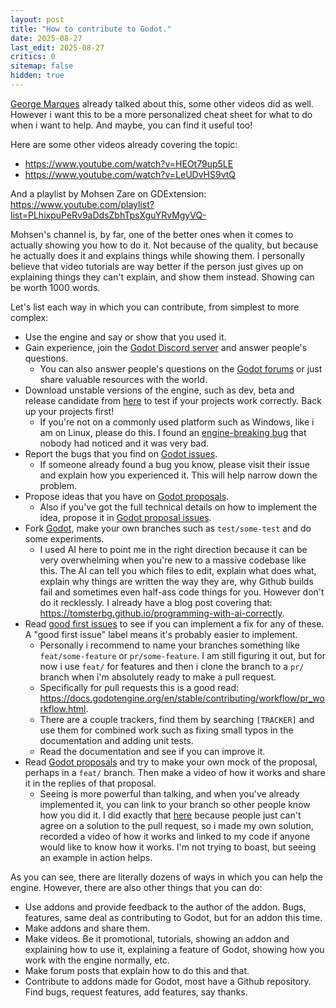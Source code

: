 ```yaml
---
layout: post
title: "How to contribute to Godot."
date: 2025-08-27
last_edit: 2025-08-27
critics: 0
sitemap: false
hidden: true
---
```


[George Marques](https://www.youtube.com/watch?v=xFaTV4xRwaU) already talked about this, some other videos did as well. However i want this to be a more personalized cheat sheet for what to do when i want to help. And maybe, you can find it useful too!

Here are some other videos already covering the topic:
- <https://www.youtube.com/watch?v=HEOt79up5LE>
- <https://www.youtube.com/watch?v=LeUDvHS9vtQ>

And a playlist by Mohsen Zare on GDExtension: <https://www.youtube.com/playlist?list=PLhixpuPeRv9aDdsZbhTpsXguYRvMgyVQ->

Mohsen's channel is, by far, one of the better ones when it comes to actually showing you how to do it. Not because of the quality, but because he actually does it and explains things while showing them. I personally believe that video tutorials are way better if the person just gives up on explaining things they can't explain, and show them instead. Showing can be worth 1000 words.

Let's list each way in which you can contribute, from simplest to more complex:

- Use the engine and say or show that you used it.
- Gain experience, join the [Godot Discord server](https://discord.gg/godotengine) and answer people's questions.
	- You can also answer people's questions on the [Godot forums](https://forum.godotengine.org/) or just share valuable resources with the world.
- Download unstable versions of the engine, such as dev, beta and release candidate from [here](https://godotengine.org/download/archive/) to test if your projects work correctly. Back up your projects first!
	- If you're not on a commonly used platform such as Windows, like i am on Linux, please do this. I found an [engine-breaking bug](https://github.com/godotengine/godot/issues/106433) that nobody had noticed and it was very bad.
- Report the bugs that you find on [Godot issues](https://github.com/godotengine/godot/issues).
	- If someone already found a bug you know, please visit their issue and explain how you experienced it. This will help narrow down the problem.
- Propose ideas that you have on [Godot proposals](https://github.com/godotengine/godot-proposals/discussions).
	- Also if you've got the full technical details on how to implement the idea, propose it in [Godot proposal issues](https://github.com/godotengine/godot-proposals/issues).
- Fork [Godot](https://github.com/godotengine/godot), make your own branches such as `test/some-test` and do some experiments.
	- I used AI here to point me in the right direction because it can be very overwhelming when you're new to a massive codebase like this. The AI can tell you which files to edit, explain what does what, explain why things are written the way they are, why Github builds fail and sometimes even half-ass code things for you. However don't do it recklessly. I already have a blog post covering that: <https://tomsterbg.github.io/programming-with-ai-correctly>.
- Read [good first issues](https://github.com/godotengine/godot/issues?q=is%3Aissue%20state%3Aopen%20label%3A%22good%20first%20issue%22) to see if you can implement a fix for any of these. A "good first issue" label means it's probably easier to implement.
	- Personally i recommend to name your branches something like `feat/some-feature` or `pr/some-feature`. I am still figuring it out, but for now i use `feat/` for features and then i clone the branch to a `pr/` branch when i'm absolutely ready to make a pull request.
	- Specifically for pull requests this is a good read: <https://docs.godotengine.org/en/stable/contributing/workflow/pr_workflow.html>.
	- There are a couple trackers, find them by searching `[TRACKER]` and use them for combined work such as fixing small typos in the documentation and adding unit tests.
	- Read the documentation and see if you can improve it.
- Read [Godot proposals](https://github.com/godotengine/godot-proposals/discussions) and try to make your own mock of the proposal, perhaps in a `feat/` branch. Then make a video of how it works and share it in the replies of that proposal.
	- Seeing is more powerful than talking, and when you've already implemented it, you can link to your branch so other people know how you did it. I did exactly that [here](https://github.com/godotengine/godot/pull/92039) because people just can't agree on a solution to the pull request, so i made my own solution, recorded a video of how it works and linked to my code if anyone would like to know how it works. I'm not trying to boast, but seeing an example in action helps.

As you can see, there are literally dozens of ways in which you can help the engine. However, there are also other things that you can do:

- Use addons and provide feedback to the author of the addon. Bugs, features, same deal as contributing to Godot, but for an addon this time.
- Make addons and share them.
- Make videos. Be it promotional, tutorials, showing an addon and explaining how to use it, explaining a feature of Godot, showing how you work with the engine normally, etc.
- Make forum posts that explain how to do this and that.
- Contribute to addons made for Godot, most have a Github repository. Find bugs, request features, add features, say thanks.
